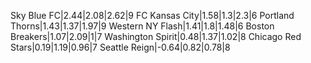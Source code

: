 Sky Blue FC|2.44|2.08|2.62|9
FC Kansas City|1.58|1.3|2.3|6
Portland Thorns|1.43|1.37|1.97|9
Western NY Flash|1.41|1.8|1.48|6
Boston Breakers|1.07|2.09|1|7
Washington Spirit|0.48|1.37|1.02|8
Chicago Red Stars|0.19|1.19|0.96|7
Seattle Reign|-0.64|0.82|0.78|8
